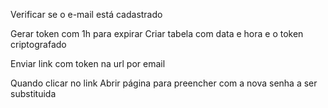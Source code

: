 Verificar se o e-mail está cadastrado 

Gerar token com 1h para expirar
Criar tabela com data e hora e o token criptografado

Enviar link com token na url por email

Quando clicar no link
Abrir página para preencher com a nova senha a ser substituida
